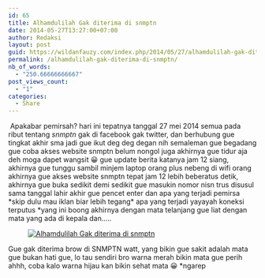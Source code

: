```yaml
---
id: 65
title: Alhamdulilah Gak diterima di snmptn
date: 2014-05-27T13:27:00+07:00
author: Redaksi
layout: post
guid: https://wildanfauzy.com/index.php/2014/05/27/alhamdulilah-gak-diterima-di-snmptn/
permalink: /alhamdulilah-gak-diterima-di-snmptn/
nb_of_words:
  - "250.66666666667"
post_views_count:
  - "1"
categories:
  - Share
---
```

&nbsp;Apakabar pemirsah? hari ini tepatnya tanggal 27 mei 2014 semua pada ribut tentang _snmptn_ gak di facebook gak twitter, dan berhubung gue tingkat akhir sma jadi gue ikut deg deg degan nih semaleman gue begadang gue coba akses website snmptn belum nongol juga akhirnya gue tidur aja deh moga dapet wangsit 😀 gue update berita katanya jam 12 siang, akhirnya gue tunggu sambil minjem laptop orang plus nebeng di wifi orang akhirnya gue akses website snmptn tepat jam 12 lebih beberatus detik, akhirnya gue buka sedikit demi sedikit gue masukin nomor nisn trus disusul sama tanggal lahir akhir gue pencet enter dan apa yang terjadi pemirsa \*skip dulu mau iklan biar lebih tegang\* apa yang terjadi yayayah koneksi terputus *yang ini boong akhirnya dengan mata telanjang gue liat dengan mata yang ada di kepala dan&#8230;.. &nbsp;<figure class="wp-block-image size-large">

[<img src="https://wildanfauzyart.files.wordpress.com/2014/05/c9b06-72cdd-gakditerima.jpg?w=768" alt="Alhamdulilah Gak diterima di snmptn" title="Alhamdulilah Gak diterima di snmptn" data-recalc-dims="1" />](https://wildanfauzyart.files.wordpress.com/2014/05/c9b06-72cdd-gakditerima.jpg?w=768)</figure> 

Gue gak diterima brow di SNMPTN watt, yang bikin gue sakit adalah mata gue bukan hati gue, lo tau sendiri bro warna merah bikin mata gue perih ahhh, coba kalo warna hijau kan bikin sehat mata 😀 *ngarep